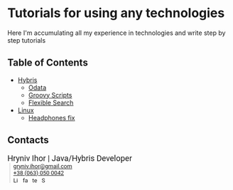 # Tutorials for using any technologies
 Here I'm accumulating all my experience in technologies and write step by step tutorials

## Table of Contents
<!-- MarkdownTOC -->
- [Hybris]()
  - [Odata](Hybris/Odata/Odata.md)
  - [Groovy Scripts](Hybris/groovy/README.md)
  - [Flexible Search](Hybris/FlexibleSearch/README.md)
- [Linux]()
  - [Headphones fix](Linux/Headphone.md)

## Contacts


<div style="font-family:Roboto,RobotoDraft,Helvetica,Arial,sans-serif;font-size:13px;" target="_blank">
<div style="font-size:18px;font-color:#003290">Hryniv Ihor | Java/Hybris Developer</div>
<div style="margin:0 0 0 0.8ex;border-left:1px solid rgb(204,204,204);padding-left:1ex;font-color:#6fa8dc">
            <a href="mailto:gryniv.ihor@gmail.com" title="Email" target="_blank" >
                gryniv.ihor@gmail.com</a><br>
            <a href="tel:+380630500042" title="Phone number" target="_blank">
                +38 (063) 050 0042</a><br>
            <a href="https://www.linkedin.com/in/gryniv-ihor/" title="LinkedIn" style="margin-right:5px" target="_blank">
               <img src="https://www.getmailspring.com/signature-assets/linkedin.gif" alt="LinkedIn" style="vertical-align:middle;border:0 none" width="13" height="13"></a>
            <a href="https://www.facebook.com/Gryniv.Ihor" title="facebook" style="margin-right:5px" target="_blank">
                <img src="https://www.facebook.com/images/fb_icon_325x325.png" alt="facebook" style="vertical-align:middle;border:0 none" width="13" height="13"></a>
            <a href="https://t.me/Doctors42" title="telegram" style="margin-right:5px" target="_blank">
                <img src="https://web.telegram.org/img/logo_share.png" alt="telegram" style="vertical-align:middle;border:0 none" width="13" height="13"></a>
            <a href="https://join.skype.com/invite/p2VDhxUs17SQ" title="Skype" style="margin-right:5px" target="_blank" >
                <img src="https://join.secure.skypeassets.com/static/14.207/images/icons/favicon.ico" alt="Skype" style="vertical-align:middle;border:0 none" width="13" height="13"></a>
    </div>
</div>